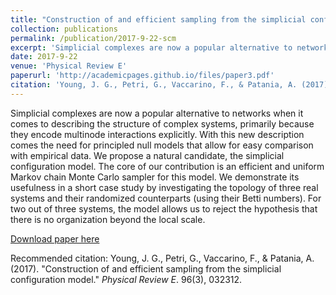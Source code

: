 ```yaml
---
title: "Construction of and efficient sampling from the simplicial configuration model"
collection: publications
permalink: /publication/2017-9-22-scm
excerpt: 'Simplicial complexes are now a popular alternative to networks when it comes to describing the structure of complex systems, primarily because they encode multinode interactions explicitly. With this new description comes the need for principled null models that allow for easy comparison with empirical data. We propose a natural candidate, the simplicial configuration model. The core of our contribution is an efficient and uniform Markov chain Monte Carlo sampler for this model. We demonstrate its usefulness in a short case study by investigating the topology of three real systems and their randomized counterparts (using their Betti numbers). For two out of three systems, the model allows us to reject the hypothesis that there is no organization beyond the local scale.'
date: 2017-9-22
venue: 'Physical Review E'
paperurl: 'http://academicpages.github.io/files/paper3.pdf'
citation: 'Young, J. G., Petri, G., Vaccarino, F., & Patania, A. (2017). &quot;Construction of and efficient sampling from the simplicial configuration model.&quot; <i>Physical Review E</i>. 96(3), 032312.'
---
```

Simplicial complexes are now a popular alternative to networks when it comes to describing the structure of complex systems, primarily because they encode multinode interactions explicitly. With this new description comes the need for principled null models that allow for easy comparison with empirical data. We propose a natural candidate, the simplicial configuration model. The core of our contribution is an efficient and uniform Markov chain Monte Carlo sampler for this model. We demonstrate its usefulness in a short case study by investigating the topology of three real systems and their randomized counterparts (using their Betti numbers). For two out of three systems, the model allows us to reject the hypothesis that there is no organization beyond the local scale.

[Download paper here](http://academicpages.github.io/files/paper3.pdf)

Recommended citation: Young, J. G., Petri, G., Vaccarino, F., & Patania, A. (2017). "Construction of and efficient sampling from the simplicial configuration model." <i>Physical Review E</i>. 96(3), 032312.
